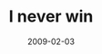 ---
layout: base.njk
title : 'I never win' 
view_title : 'I never win' 
year : '2009' 
date : '2009-02-03' 
img_file : '/drawing/ineverwin.png' 
html_file : 'ineverwin' 
next_html : 'completelyunnecessary.html' 
year_order : '34' 
permalink : "title/{{html_file}}.html"
---